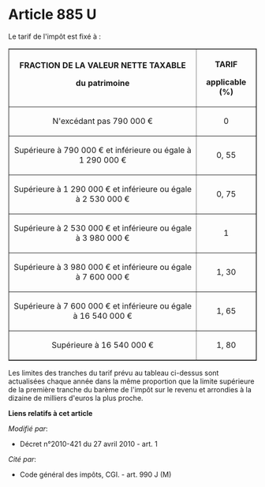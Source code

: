 # Article 885 U

Le tarif de l'impôt est fixé à :

<table border="1">
  <tbody>
    <tr>
      <th>FRACTION DE LA VALEUR NETTE TAXABLE 

du patrimoine 

</th>
      <th>

TARIF 

applicable (%) 

</th>
    </tr>
    <tr>
      <td align="center">

N'excédant pas 790 000 € 

</td>
      <td align="center">

0 

</td>
    </tr>
    <tr>
      <td align="center">

Supérieure à 790 000 € et inférieure ou égale à 1 290 000 € 

</td>
      <td align="center">

0, 55 

</td>
    </tr>
    <tr>
      <td align="center">

Supérieure à 1 290 000 € et inférieure ou égale à 2 530 000 € 

</td>
      <td align="center">

0, 75 

</td>
    </tr>
    <tr>
      <td align="center">

Supérieure à 2 530 000 € et inférieure ou égale à 3 980 000 € 

</td>
      <td align="center">

1 

</td>
    </tr>
    <tr>
      <td align="center">

Supérieure à 3 980 000 € et inférieure ou égale à 7 600 000 € 

</td>
      <td align="center">

1, 30 

</td>
    </tr>
    <tr>
      <td align="center">

Supérieure à 7 600 000 € et inférieure ou égale à 16 540 000 € 

</td>
      <td align="center">

1, 65 

</td>
    </tr>
    <tr>
      <td align="center">

Supérieure à 16 540 000 € 

</td>
      <td align="center">

1, 80 

</td>
    </tr>
  </tbody>
</table>

Les limites des tranches du tarif prévu au tableau ci-dessus sont actualisées chaque année dans la même proportion que la
limite supérieure de la première tranche du barème de l'impôt sur le revenu et arrondies à la dizaine de milliers d'euros la
plus proche.

**Liens relatifs à cet article**

_Modifié par_:

  - Décret n°2010-421  du 27 avril 2010 - art. 1

_Cité par_:

  - Code général des impôts, CGI. - art. 990 J (M)
